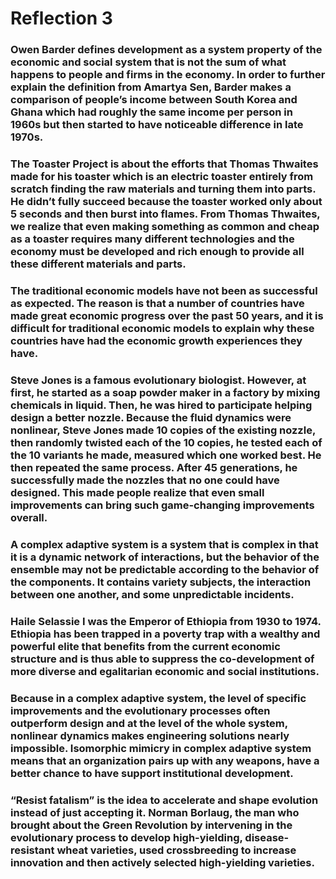 # Reflection 3

### Owen Barder defines development as a system property of the economic and social system that is not the sum of what happens to people and firms in the economy. In order to further explain the definition from Amartya Sen, Barder makes a comparison of people’s income between South Korea and Ghana which had roughly the same income per person in 1960s but then started to have noticeable difference in late 1970s.

### The Toaster Project is about the efforts that Thomas Thwaites made for his toaster which is an electric toaster entirely from scratch finding the raw materials and turning them into parts. He didn’t fully succeed because the toaster worked only about 5 seconds and then burst into flames. From Thomas Thwaites, we realize that even making something as common and cheap as a toaster requires many different technologies and the economy must be developed and rich enough to provide all these different materials and parts.

### The traditional economic models have not been as successful as expected. The reason is that a number of countries have made great economic progress over the past 50 years, and it is difficult for traditional economic models to explain why these countries have had the economic growth experiences they have.

### Steve Jones is a famous evolutionary biologist. However, at first, he started as a soap powder maker in a factory by mixing chemicals in liquid. Then, he was hired to participate helping design a better nozzle. Because the fluid dynamics were nonlinear, Steve Jones made 10 copies of the existing nozzle, then randomly twisted each of the 10 copies, he tested each of the 10 variants he made, measured which one worked best. He then repeated the same process. After 45 generations, he successfully made the nozzles that no one could have designed. This made people realize that even small improvements can bring such game-changing improvements overall.

### A complex adaptive system is a system that is complex in that it is a dynamic network of interactions, but the behavior of the ensemble may not be predictable according to the behavior of the components. It contains variety subjects, the interaction between one another, and some unpredictable incidents.

### Haile Selassie I was the Emperor of Ethiopia from 1930 to 1974. Ethiopia has been trapped in a poverty trap with a wealthy and powerful elite that benefits from the current economic structure and is thus able to suppress the co-development of more diverse and egalitarian economic and social institutions.

### Because in a complex adaptive system, the level of specific improvements and the evolutionary processes often outperform design and at the level of the whole system, nonlinear dynamics makes engineering solutions nearly impossible. Isomorphic mimicry in complex adaptive system means that an organization pairs up with any weapons, have a better chance to have support institutional development.

### “Resist fatalism” is the idea to accelerate and shape evolution instead of just accepting it. Norman Borlaug, the man who brought about the Green Revolution by intervening in the evolutionary process to develop high-yielding, disease-resistant wheat varieties, used crossbreeding to increase innovation and then actively selected high-yielding varieties.

